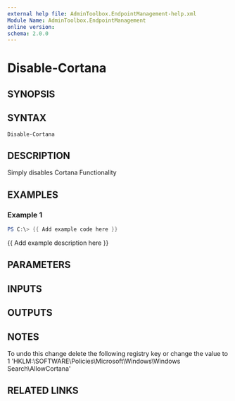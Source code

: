 ```yaml
---
external help file: AdminToolbox.EndpointManagement-help.xml
Module Name: AdminToolbox.EndpointManagement
online version:
schema: 2.0.0
---
```


# Disable-Cortana

## SYNOPSIS

## SYNTAX

```
Disable-Cortana
```

## DESCRIPTION
Simply disables Cortana Functionality

## EXAMPLES

### Example 1
```powershell
PS C:\> {{ Add example code here }}
```

{{ Add example description here }}

## PARAMETERS

## INPUTS

## OUTPUTS

## NOTES
To undo this change delete the following registry key or change the value to 1
'HKLM:\SOFTWARE\Policies\Microsoft\Windows\Windows Search\AllowCortana'

## RELATED LINKS
